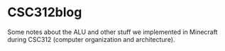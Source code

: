 CSC312blog
==========

Some notes about the ALU and other stuff we implemented in Minecraft during CSC312 (computer organization and architecture).
